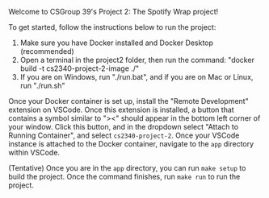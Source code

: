 Welcome to CSGroup 39's Project 2: The Spotify Wrap project!

To get started, follow the instructions below to run the project:

1. Make sure you have Docker installed and Docker Desktop (recommended)
2. Open a terminal in the project2 folder, then run the command: "docker build -t cs2340-project-2-image ./"
3. If you are on Windows, run "./run.bat", and if you are on Mac or Linux, run "./run.sh"

Once your Docker container is set up, install the "Remote Development" extension on VSCode. Once this extension is installed, a button that contains a symbol similar to "><" should appear in the bottom left corner of your window. Click this button, and in the dropdown select "Attach to Running Container", and select `cs2340-project-2`. Once your VSCode instance is attached to the Docker container, navigate to the `app` directory within VSCode.

(Tentative)
Once you are in the `app` directory, you can run `make setup` to build the project. Once the command finishes, run `make run` to run the project.
